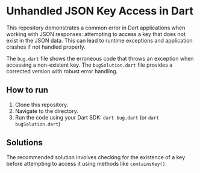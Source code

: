 # Unhandled JSON Key Access in Dart

This repository demonstrates a common error in Dart applications when working with JSON responses: attempting to access a key that does not exist in the JSON data.  This can lead to runtime exceptions and application crashes if not handled properly.

The `bug.dart` file shows the erroneous code that throws an exception when accessing a non-existent key.  The `bugSolution.dart` file provides a corrected version with robust error handling.

## How to run

1. Clone this repository.
2. Navigate to the directory.
3. Run the code using your Dart SDK: `dart bug.dart` (or `dart bugSolution.dart`)

## Solutions

The recommended solution involves checking for the existence of a key before attempting to access it using methods like `containsKey()`.
